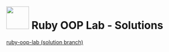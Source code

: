 # <img src="https://cloud.githubusercontent.com/assets/7833470/10899314/63829980-8188-11e5-8cdd-4ded5bcb6e36.png" height="60"> Ruby OOP Lab - Solutions

<a href="https://github.com/sf-wdi-24/ruby-oop-lab/tree/solution" target="_blank">ruby-oop-lab (solution branch)</a>
